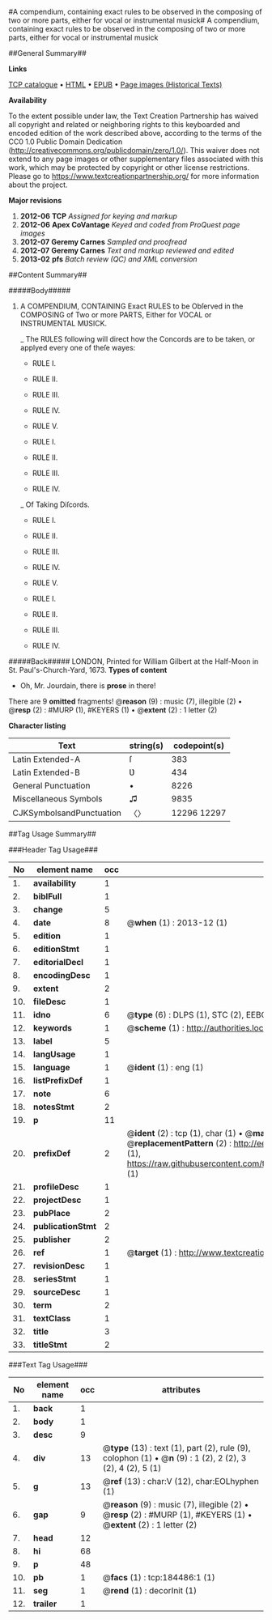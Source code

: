 #A compendium, containing exact rules to be observed in the composing of two or more parts, either for vocal or instrumental musick#
A compendium, containing exact rules to be observed in the composing of two or more parts, either for vocal or instrumental musick

##General Summary##

**Links**

[TCP catalogue](http://www.ota.ox.ac.uk/tcp/)  • 
[HTML](http://tei.it.ox.ac.uk/tcp/Texts-HTML/free/B08/B08808.html)  • 
[EPUB](http://tei.it.ox.ac.uk/tcp/Texts-EPUB/free/B08/B08808.epub) • 
[Page images (Historical Texts)](https://historicaltexts.jisc.ac.uk/eebo-64551125e)

**Availability**

To the extent possible under law, the Text Creation Partnership has waived all copyright and related or neighboring rights to this keyboarded and encoded edition of the work described above, according to the terms of the CC0 1.0 Public Domain Dedication (http://creativecommons.org/publicdomain/zero/1.0/). This waiver does not extend to any page images or other supplementary files associated with this work, which may be protected by copyright or other license restrictions. Please go to https://www.textcreationpartnership.org/ for more information about the project.

**Major revisions**

1. __2012-06__ __TCP__ *Assigned for keying and markup*
1. __2012-06__ __Apex CoVantage__ *Keyed and coded from ProQuest page images*
1. __2012-07__ __Geremy Carnes__ *Sampled and proofread*
1. __2012-07__ __Geremy Carnes__ *Text and markup reviewed and edited*
1. __2013-02__ __pfs__ *Batch review (QC) and XML conversion*

##Content Summary##

#####Body#####

1. A COMPENDIUM, CONTAINING Exact RULES to be Obſerved in the COMPOSING of Two or more PARTS, Either for VOCAL or INSTRUMENTAL MƲSICK.

    _ The RƲLES following will direct how the Concords are to be taken, or applyed every one of theſe wayes:

      * RƲLE I.

      * RƲLE II.

      * RƲLE III.

      * RƲLE IV.

      * RƲLE V.

      * RƲLE I.

      * RƲLE II.

      * RƲLE III.

      * RƲLE IV.

    _ Of Taking Diſcords.

      * RƲLE I.

      * RƲLE II.

      * RƲLE III.

      * RƲLE IV.

      * RƲLE V.

      * RƲLE I.

      * RƲLE II.

      * RƲLE III.

      * RƲLE IV.

#####Back#####
LONDON, Printed for William Gilbert at the Half-Moon in St. Paul's-Church-Yard, 1673.
**Types of content**

  * Oh, Mr. Jourdain, there is **prose** in there!

There are 9 **omitted** fragments! 
 @__reason__ (9) : music (7), illegible (2)  •  @__resp__ (2) : #MURP (1), #KEYERS (1)  •  @__extent__ (2) : 1 letter (2)

**Character listing**


|Text|string(s)|codepoint(s)|
|---|---|---|
|Latin Extended-A|ſ|383|
|Latin Extended-B|Ʋ|434|
|General Punctuation|•|8226|
|Miscellaneous Symbols|♫|9835|
|CJKSymbolsandPunctuation|〈〉|12296 12297|

##Tag Usage Summary##

###Header Tag Usage###

|No|element name|occ|attributes|
|---|---|---|---|
|1.|__availability__|1||
|2.|__biblFull__|1||
|3.|__change__|5||
|4.|__date__|8| @__when__ (1) : 2013-12 (1)|
|5.|__edition__|1||
|6.|__editionStmt__|1||
|7.|__editorialDecl__|1||
|8.|__encodingDesc__|1||
|9.|__extent__|2||
|10.|__fileDesc__|1||
|11.|__idno__|6| @__type__ (6) : DLPS (1), STC (2), EEBO-CITATION (1), OCLC (1), VID (1)|
|12.|__keywords__|1| @__scheme__ (1) : http://authorities.loc.gov/ (1)|
|13.|__label__|5||
|14.|__langUsage__|1||
|15.|__language__|1| @__ident__ (1) : eng (1)|
|16.|__listPrefixDef__|1||
|17.|__note__|6||
|18.|__notesStmt__|2||
|19.|__p__|11||
|20.|__prefixDef__|2| @__ident__ (2) : tcp (1), char (1)  •  @__matchPattern__ (2) : ([0-9\-]+):([0-9IVX]+) (1), (.+) (1)  •  @__replacementPattern__ (2) : http://eebo.chadwyck.com/downloadtiff?vid=$1&page=$2 (1), https://raw.githubusercontent.com/textcreationpartnership/Texts/master/tcpchars.xml#$1 (1)|
|21.|__profileDesc__|1||
|22.|__projectDesc__|1||
|23.|__pubPlace__|2||
|24.|__publicationStmt__|2||
|25.|__publisher__|2||
|26.|__ref__|1| @__target__ (1) : http://www.textcreationpartnership.org/docs/. (1)|
|27.|__revisionDesc__|1||
|28.|__seriesStmt__|1||
|29.|__sourceDesc__|1||
|30.|__term__|2||
|31.|__textClass__|1||
|32.|__title__|3||
|33.|__titleStmt__|2||


###Text Tag Usage###

|No|element name|occ|attributes|
|---|---|---|---|
|1.|__back__|1||
|2.|__body__|1||
|3.|__desc__|9||
|4.|__div__|13| @__type__ (13) : text (1), part (2), rule (9), colophon (1)  •  @__n__ (9) : 1 (2), 2 (2), 3 (2), 4 (2), 5 (1)|
|5.|__g__|13| @__ref__ (13) : char:V (12), char:EOLhyphen (1)|
|6.|__gap__|9| @__reason__ (9) : music (7), illegible (2)  •  @__resp__ (2) : #MURP (1), #KEYERS (1)  •  @__extent__ (2) : 1 letter (2)|
|7.|__head__|12||
|8.|__hi__|68||
|9.|__p__|48||
|10.|__pb__|1| @__facs__ (1) : tcp:184486:1 (1)|
|11.|__seg__|1| @__rend__ (1) : decorInit (1)|
|12.|__trailer__|1||
